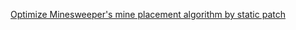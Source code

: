[Optimize Minesweeper's mine placement algorithm by static patch](https://www.feh2.im/en/posts/minesweeper)
